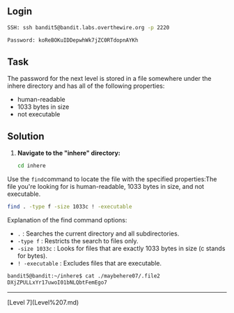 ## Login
```bash
SSH: ssh bandit5@bandit.labs.overthewire.org -p 2220
```
```bash
Password: koReBOKuIDDepwhWk7jZC0RTdopnAYKh
```

## Task
The password for the next level is stored in a file somewhere under the inhere directory and has all of the following properties:

* human-readable
* 1033 bytes in size
* not executable

## Solution
1. **Navigate to the "inhere" directory:**

   ```bash
   cd inhere
    ```
Use the  ```find```command to locate the file with the specified properties:The file you're looking for is human-readable, 1033 bytes in size, and not executable.
 ```bash
find . -type f -size 1033c ! -executable
 ```
Explanation of the find command options:

* ```.``` : Searches the current directory and all subdirectories.
* ```-type f``` : Restricts the search to files only.
* ```-size 1033c``` : Looks for files that are exactly 1033 bytes in size (c stands for bytes).
* ```! -executable``` : Excludes files that are executable.

```bash
bandit5@bandit:~/inhere$ cat ./maybehere07/.file2
DXjZPULLxYr17uwoI01bNLQbtFemEgo7
```
<hr>
[Level 7](Level%207.md)
